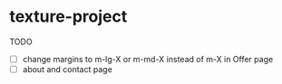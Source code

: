 # texture-project

TODO

- [ ] change margins to m-lg-X or m-md-X instead of m-X in Offer page
- [ ] about and contact page